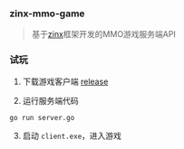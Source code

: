 ### zinx-mmo-game

> 基于[zinx](https://github.com/aceld/zinx)框架开发的MMO游戏服务端API

### 试玩

1. 下载游戏客户端 [release](https://github.com/gaowei-space/zinx-mmo-game/releases/download/0.0.1/client.tar.gz)

2. 运行服务端代码
```
go run server.go
```

3. 启动 `client.exe`，进入游戏